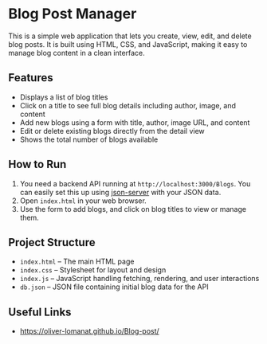 # Blog Post Manager

This is a simple web application that lets you create, view, edit, and delete blog posts. It is built using HTML, CSS, and JavaScript, making it easy to manage blog content in a clean interface.

## Features

- Displays a list of blog titles
- Click on a title to see full blog details including author, image, and content
- Add new blogs using a form with title, author, image URL, and content
- Edit or delete existing blogs directly from the detail view
- Shows the total number of blogs available

## How to Run

1. You need a backend API running at `http://localhost:3000/Blogs`. You can easily set this up using [json-server](https://github.com/typicode/json-server) with your JSON data.
2. Open `index.html` in your web browser.
3. Use the form to add blogs, and click on blog titles to view or manage them.

## Project Structure

- `index.html` – The main HTML page
- `index.css` – Stylesheet for layout and design
- `index.js` – JavaScript handling fetching, rendering, and user interactions
- `db.json` – JSON file containing initial blog data for the API

## Useful Links

- https://oliver-lomanat.github.io/Blog-post/
